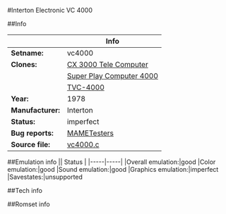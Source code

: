 #Interton Electronic VC 4000

##Info

||Info|
|-----|-----|
|**Setname:**|vc4000
|**Clones:**|[CX 3000 Tele Computer](cx3000tc.md)
||[Super Play Computer 4000](spc4000.md)
||[TVC-4000](tvc4000.md)
|**Year:**|1978
|**Manufacturer:**|Interton
|**Status:**|imperfect
|**Bug reports:**|[MAMETesters](http://mametesters.org/view_all_set.php?type=1&temporary=y&search=vc4000.c)
|**Source file:**|[vc4000.c](https://github.com/mamedev/mame/blob/master/src/mess/drivers/vc4000.c)

##Emulation info
|| Status |
|-----|-----|
|Overall emulation:|good
|Color emulation:|good
|Sound emulation:|good
|Graphics emulation:|imperfect
|Savestates:|unsupported

##Tech info

##Romset info

<!--- START OF EDITED COMMENT DO NOT TOUCH TEXT ABOVE-->
